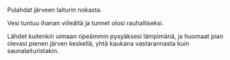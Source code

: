 Pulahdat järveen laiturin nokasta.

Vesi tuntuu ihanan viileältä ja tunnet olosi rauhalliseksi.

Lähdet kuitenkin uimaan ripeämmin pysyäksesi lämpimänä, ja huomaat pian olevasi pienen järven keskellä, yhtä kaukana vastarannasta kuin saunalaituristakin.